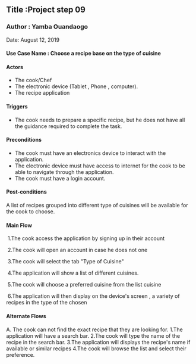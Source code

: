 ## Title :Project step 09
### Author : Yamba Ouandaogo
Date: August 12, 2019

#### Use Case Name : Choose a recipe base on the type of  cuisine
#### Actors
- The cook/Chef 
- The electronic device (Tablet , Phone , computer).
-  The recipe application

#### Triggers
- The cook needs to prepare a specific recipe, but he does not have  all the guidance required to complete the task. 

#### Preconditions
- The cook must have an electronics device to interact with the application.
- The electronic device must have access to  internet for the cook to be able to navigate through the application.
- The cook must have a login account.

#### Post-conditions
A list of recipes grouped into different type of cuisines will be available for the cook to choose.

#### Main Flow 
​    1.The cook access the application  by signing up  in their account
 
​    2.The  cook will open an account in case he does not one

​    3.The cook will select the tab "Type of Cuisine" 

​    4.The application will show a list of different cuisines.

​    5.The cook will choose a preferred cuisine from the list cuisine

​    6.The application will then display on the device's screen , a variety of recipes in the type of the chosen
 

#### Alternate Flows
 A. The cook can not find the exact recipe that they are looking for.
    1.The application will have a search bar.
    2.The cook will type the name of the recipe in the search bar.
    3.The application will displays the recipe's name if available or    similar recipes 
    4.The cook will browse the list and select their preference.



























